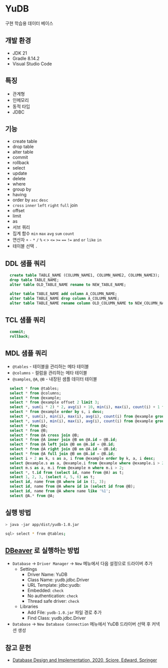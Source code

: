 # YuDB

구현 학습용 데이터 베이스

## 개발 환경

  * JDK 21
  * Gradle 8.14.2
  * Visual Studio Code

## 특징
  * 관계형
  * 인메모리
  * 동적 타입
  * JDBC

## 기능
  * create table
  * drop table
  * alter table
  * commit
  * rollback
  * select
  * update
  * delete
  * where
  * group by
  * having
  * order by `asc` `desc`
  * `cross` `inner` `left` `right` `full` join
  * offset
  * limit
  * as
  * 서브 쿼리
  * 집계 함수 `min` `max` `avg` `sum` `count`
  * 연산자 `+` `-` `*` `/` `%` `<` `>` `<=` `>=` `==` `!=` `and` `or` `like` `in`
  * 테이블 선택 `.`

## DDL 샘플 쿼리

```sql
  create table TABLE_NAME (COLUMN_NAME1, COLUMN_NAME2, COLUMN_NAME3);
  drop table TABLE_NAME;
  alter table OLD_TABLE_NAME rename to NEW_TABLE_NAME;

  alter table TABLE_NAME add column A_COLUMN_NAME;
  alter table TABLE_NAME drop column A_COLUMN_NAME;
  alter table TABLE_NAME rename column OLD_COLUMN_NAME to NEW_COLUMN_NAME;
```

## TCL 샘플 쿼리

```sql
  commit;
  rollback;
```

## MDL 샘플 쿼리

  * `@tables` - 테이블을 관리하는 메타 테이블
  * `@columns` - 컬럼을 관리하는 메타 테이블
  * `@samples`, `@A`, `@B` - 내장된 샘플 데이터 테이블

```sql
  select * from @tables;
  select * from @columns;
  select * from @example;
  select * from @example offset 2 limit 3;
  select *, sum(i * 2) * 2, avg(i) + 10, min(i), max(i), count(i) + 1 from @example;
  select * from @example order by s, i desc;
  select *, sum(i), min(i), max(i), avg(i), count(i) from @example group by s;
  select *, sum(i), min(i), max(i), avg(i), count(i) from @example group by s having sum(i) > 12;
  select * from @A;
  select * from @B;
  select * from @A cross join @B;
  select * from @A inner join @B on @A.id = @B.id;
  select * from @A left join @B on @A.id = @B.id;
  select * from @A right join @B on @A.id = @B.id;
  select * from @A full join @B on @A.id = @B.id;
  select i + 2 as k, s as a, i from @example order by k, a, i desc;
  select @example.s as a, @example.i from @example where @example.i > 2;
  select m.s as a, m.i from @example m where m.i > 2;
  select *, t.id from (select id, name from @A) as t;
  select 1, 2, 3, (select 4, 5, 6) as t;
  select id, name from @A where id in (1, 3);
  select id, name from @A where id in (select id from @B);
  select id, name from @A where name like '%1';
  select @A.* from @A;
```

## 실행 방법

```bash
> java -jar app/dist/yudb-1.0.jar

sql> select * from @tables;
```

## [DBeaver](https://dbeaver.io/) 로 실행하는 방법

  * `Database` -> `Driver Manager` -> `New` 메뉴에서 다음 설정으로 드라이버 추가
    * Settings
      * Driver Name: YuDB
      * Class Name: yudb.jdbc.Driver
      * URL Template: jdbc:yudb:
      * Embedded: `check`
      * No authentication: `check`
      * Thread safe driver: `check`
    * Libraries
      * Add File: `yudb-1.0.jar` 파일 경로 추가
      * Find Class: yudb.jdbc.Driver
  * `Database` -> `New Database Connection` 메뉴에서 YuDB 드라이버 선택 후 커넥션 생성

## 참고 문헌

  * [Database Design and Implementation, 2020, Sciore, Edward, Springer](https://link.springer.com/book/10.1007/978-3-030-33836-7)

